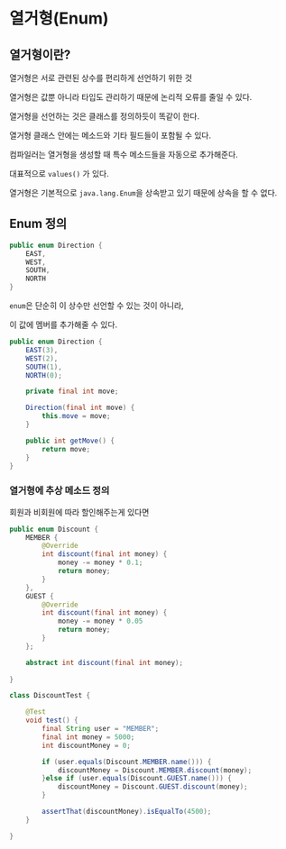 # 열거형(Enum)

## 열거형이란?

열거형은 서로 관련된 상수를 편리하게 선언하기 위한 것

열거형은 값뿐 아니라 타입도 관리하기 때문에 논리적 오류를 줄일 수 있다.

열거형을 선언하는 것은 클래스를 정의하듯이 똑같이 한다.

열거형 클래스 안에는 메소드와 기타 필드들이 포함될 수 있다.

컴파일러는 열거형을 생성할 때 특수 메소드들을 자동으로 추가해준다.

대표적으로 `values()` 가 있다.

열거형은 기본적으로 `java.lang.Enum`을 상속받고 있기 때문에 상속을 할 수 없다.

## Enum 정의

```java
public enum Direction {
    EAST,
    WEST,
    SOUTH,
    NORTH
}
```

`enum`은 단순히 이 상수만 선언할 수 있는 것이 아니라,

이 값에 멤버를 추가해줄 수 있다.

```java
public enum Direction {
    EAST(3),
    WEST(2),
    SOUTH(1),
    NORTH(0);

    private final int move;

    Direction(final int move) {
        this.move = move;
    }

    public int getMove() {
        return move;
    }
}
```

### 열거형에 추상 메소드 정의

회원과 비회원에 따라 할인해주는게 있다면

```java
public enum Discount {
    MEMBER {
        @Override
        int discount(final int money) {
            money -= money * 0.1;
            return money;
        }
    },
    GUEST {
        @Override
        int discount(final int money) {
            money -= money * 0.05
            return money;
        }
    };

    abstract int discount(final int money);
    
}
```
```java
class DiscountTest {

    @Test
    void test() {
        final String user = "MEMBER";
        final int money = 5000;
        int discountMoney = 0;

        if (user.equals(Discount.MEMBER.name())) {
            discountMoney = Discount.MEMBER.discount(money);
        }else if (user.equals(Discount.GUEST.name())) {
            discountMoney = Discount.GUEST.discount(money);
        }

        assertThat(discountMoney).isEqualTo(4500);
    }

}
```